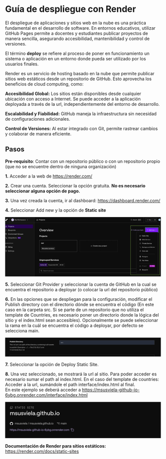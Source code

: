 # Guía de despliegue con Render

El despliegue de aplicaciones y sitios web en la nube es una práctica fundamental en el desarrollo de software. En entornos educativos, utilizar GitHub Pages permite a docentes y estudiantes publicar proyectos de manera sencilla, asegurando accesibilidad, mantenibilidad y control de versiones.

El término **deploy** se refiere al proceso de poner en funcionamiento un sistema o aplicación en un entorno donde pueda ser utilizado por los usuarios finales.

Render es un servicio de hosting basado en la nube que permite publicar sitios web estáticos desde un repositorio de GitHub. Esto aprovecha los beneficios de cloud computing, como:

**Accesibilidad Global:** Los sitios están disponibles desde cualquier ubicación con acceso a Internet. Se puede acceder a la aplicación deployada a través de la url, independientemente del entorno de desarrollo.

**Escalabilidad y Fiabilidad:** GitHub maneja la infraestructura sin necesidad de configuraciones adicionales.

**Control de Versiones:** Al estar integrado con Git, permite rastrear cambios y colaborar de manera eficiente.

## Pasos

**Pre-requisito**: Contar con un repositorio público o con un repositorio propio (que no se encuentre dentro de ninguna organización)

**1.**  Acceder a la web de <https://render.com/>

**2.**  Crear una cuenta. Seleccionar la opción gratuita. **No es necesario seleccionar alguna opción de pago.**

**3.**  Una vez creada la cuenta, ir al dashboard: <https://dashboard.render.com/>

**4.**  Seleccionar Add new y la opción de **Static site**

![](./assets/1c736134a1aa0ff2bedc824d351e55206278dea4.png)

**5.**  Seleccionar Git Provider y seleccionar la cuenta de GitHub en la cual se encuentra el repositorio a deployar (o colocar la url del repositorio público)

**6.**  En las opciones que se despliegan para la configuración, modificar el Publish directory con el directorio dónde se encuentra el código (En este caso en la carpeta src. Si se parte de un repositorio que no utiliza el template de Countries, es necesario poner un directorio donde la lógica del sitio y el index.html sean accesibles). 
Opcionalmente se puede seleccionar la rama en la cuál se encuentra el código a deployar, por defecto se selecciona main.

![](./assets/860768db3d8883bbf1433e35ffe40519d6905346.png)

**7.**  Seleccionar la opción de Deploy Static Site.

**8.**  Una vez seleccionado, se mostrará la url al sitio. Para poder acceder es necesario sumar el path al index.html. En el caso del template de countries:\
    Acceder a la url, sumándole el path interface/index.html al final.\
    En este ejemplo se deberá acceder a
    https://msusviela-github-io-6ybg.onrender.com/interface/index.html

![](./assets/3012ec4b8055b123e1f64af7f56972fc824d9f7c.png)


**Documentación de Render para sitios estáticos:**
<https://render.com/docs/static-sites>
